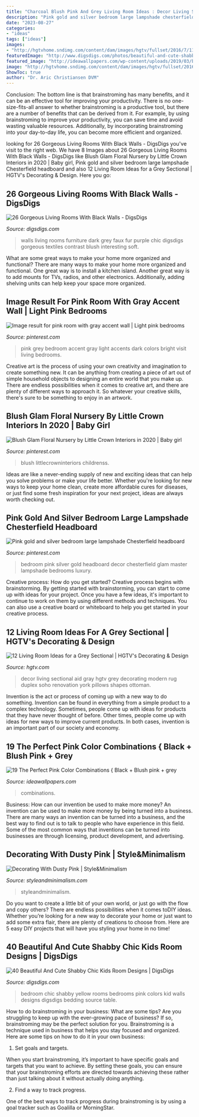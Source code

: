 ```yaml
---
title: "Charcoal Blush Pink And Grey Living Room Ideas : Decor Living Sectional Aid Gray Hgtv Grey Decorating Modern Rug Duplex Soho Renovation York Pillows Shapes Ottoman"
description: "Pink gold and silver bedroom large lampshade chesterfield headboard"
date: "2023-08-27"
categories:
- "ideas"
tags: ["ideas"]
images:
- "http://hgtvhome.sndimg.com/content/dam/images/hgtv/fullset/2016/7/11/0/FOD16_Decor-Aid_Urban_5.jpg.rend.hgtvcom.616.822.suffix/1468255053493.jpeg"
featuredImage: "http://www.digsdigs.com/photos/beautiful-and-cute-shabby-chic-kids-rooms-29.jpg"
featured_image: "http://ideawallpapers.com/wp-content/uploads/2019/03/blush-grey.jpg"
image: "http://hgtvhome.sndimg.com/content/dam/images/hgtv/fullset/2016/7/11/0/FOD16_Decor-Aid_Urban_5.jpg.rend.hgtvcom.616.822.suffix/1468255053493.jpeg"
ShowToc: true
author: "Dr. Aric Christiansen DVM"
---
```



Conclusion: The bottom line is that brainstroming has many benefits, and it can be an effective tool for improving your productivity.
There is no one-size-fits-all answer to whether brainstroming is a productive tool, but there are a number of benefits that can be derived from it. For example, by using brainstroming to improve your productivity, you can save time and avoid wasting valuable resources. Additionally, by incorporating brainstroming into your day-to-day life, you can become more efficient and organized.

	

		
looking for 26 Gorgeous Living Rooms With Black Walls - DigsDigs you've visit to the right web. We have 8 Images about 26 Gorgeous Living Rooms With Black Walls - DigsDigs like Blush Glam Floral Nursery by Little Crown Interiors in 2020 | Baby girl, Pink gold and silver bedroom large lampshade Chesterfield headboard and also 12 Living Room Ideas for a Grey Sectional | HGTV&#039;s Decorating &amp; Design. Here you go:
		
    
## 26 Gorgeous Living Rooms With Black Walls - DigsDigs

<img loading=lazy src="https://www.digsdigs.com/photos/2017/10/12-a-luxurious-dark-living-room-with-black-walls-purple-chairs-a-grey-faux-fur-rug-and-some-brass-touches-for-a-chic-look.jpg" onerror="this.onerror=null;this.src='https://tse2.mm.bing.net/th?id=OIP.m3VJMSfDJ5tGs3AFqhhYpAHaJj&amp;pid=15.1';" alt="26 Gorgeous Living Rooms With Black Walls - DigsDigs">

_Source: digsdigs.com_

>walls living rooms furniture dark grey faux fur purple chic digsdigs gorgeous textiles contrast blush interesting soft. 

	

What are some great ways to make your home more organized and functional?
There are many ways to make your home more organized and functional. One great way is to install a kitchen island. Another great way is to add mounts for TVs, radios, and other electronics. Additionally, adding shelving units can help keep your space more organized.

    
## Image Result For Pink Room With Gray Accent Wall | Light Pink Bedrooms

<img loading=lazy src="https://i.pinimg.com/736x/4b/c2/48/4bc248ec61412245e2c09feff1f28122.jpg" onerror="this.onerror=null;this.src='https://tse4.mm.bing.net/th?id=OIP.KF03GuphuuUiJpDY2XIGGQHaLH&amp;pid=15.1';" alt="Image result for pink room with gray accent wall | Light pink bedrooms">

_Source: pinterest.com_

>pink grey bedroom accent gray light accents dark colors bright visit living bedrooms. 

	

Creative art is the process of using your own creativity and imagination to create something new. It can be anything from creating a piece of art out of simple household objects to designing an entire world that you make up. There are endless possibilities when it comes to creative art, and there are plenty of different ways to approach it. So whatever your creative skills, there's sure to be something to enjoy in an artwork.

    
## Blush Glam Floral Nursery By Little Crown Interiors In 2020 | Baby Girl

<img loading=lazy src="https://i.pinimg.com/originals/46/79/33/46793398b63096cf58f099d48286d50c.jpg" onerror="this.onerror=null;this.src='https://tse2.mm.bing.net/th?id=OIP.GtzqqsUetHdMm2WAx7DOsAHaJ5&amp;pid=15.1';" alt="Blush Glam Floral Nursery by Little Crown Interiors in 2020 | Baby girl">

_Source: pinterest.com_

>blush littlecrowninteriors childrenss. 

	

Ideas are like a never-ending supply of new and exciting ideas that can help you solve problems or make your life better. Whether you're looking for new ways to keep your home clean, create more affordable cures for diseases, or just find some fresh inspiration for your next project, ideas are always worth checking out.

    
## Pink Gold And Silver Bedroom Large Lampshade Chesterfield Headboard

<img loading=lazy src="https://i.pinimg.com/originals/8d/f5/b5/8df5b5e88e11c23cd7573c9e462c0590.jpg" onerror="this.onerror=null;this.src='https://tse3.mm.bing.net/th?id=OIP.Tx7cE-by96o0iHCrCIE7mAHaJ4&amp;pid=15.1';" alt="Pink gold and silver bedroom large lampshade Chesterfield headboard">

_Source: pinterest.com_

>bedroom pink silver gold headboard decor chesterfield glam master lampshade bedrooms luxury. 

	

Creative process: How do you get started?
Creative process begins with brainstorming. By getting started with brainstorming, you can start to come up with ideas for your project. Once you have a few ideas, it's important to continue to work on them by using different methods and techniques. You can also use a creative board or whiteboard to help you get started in your creative process.

    
## 12 Living Room Ideas For A Grey Sectional | HGTV&#039;s Decorating &amp; Design

<img loading=lazy src="http://hgtvhome.sndimg.com/content/dam/images/hgtv/fullset/2016/7/11/0/FOD16_Decor-Aid_Urban_5.jpg.rend.hgtvcom.616.822.suffix/1468255053493.jpeg" onerror="this.onerror=null;this.src='https://tse1.mm.bing.net/th?id=OIP.mDxjp8_C8-1QhoUCcvLnVgHaJ4&amp;pid=15.1';" alt="12 Living Room Ideas for a Grey Sectional | HGTV&#039;s Decorating &amp; Design">

_Source: hgtv.com_

>decor living sectional aid gray hgtv grey decorating modern rug duplex soho renovation york pillows shapes ottoman. 

	

Invention is the act or process of coming up with a new way to do something. Invention can be found in everything from a simple product to a complex technology. Sometimes, people come up with ideas for products that they have never thought of before. Other times, people come up with ideas for new ways to improve current products. In both cases, invention is an important part of our society and economy.

    
## 19 The Perfect Pink Color Combinations { Black + Blush Pink + Grey

<img loading=lazy src="http://ideawallpapers.com/wp-content/uploads/2019/03/blush-grey.jpg" onerror="this.onerror=null;this.src='https://tse1.mm.bing.net/th?id=OIP.NwGxD3xQJobh5w8miI22dAHaJ-&amp;pid=15.1';" alt="19 The Perfect Pink Color Combinations { Black + Blush pink + grey">

_Source: ideawallpapers.com_

>combinations. 

	

Business: How can our invention be used to make more money?
An invention can be used to make more money by being turned into a business. There are many ways an invention can be turned into a business, and the best way to find out is to talk to people who have experience in this field. Some of the most common ways that inventions can be turned into businesses are through licensing, product development, and advertising.

    
## Decorating With Dusty Pink | Style&amp;Minimalism

<img loading=lazy src="https://www.styleandminimalism.com/wp-content/uploads/2015/08/StyleAndMinimalism-Interior-Inspiration-Blush-Pink-Charcoal-Grey-009.jpg" onerror="this.onerror=null;this.src='https://tse4.mm.bing.net/th?id=OIP._gfGw5PH5_T2HUpEwXU4awHaJ8&amp;pid=15.1';" alt="Decorating With Dusty Pink | Style&amp;Minimalism">

_Source: styleandminimalism.com_

>styleandminimalism. 

	

Do you want to create a little bit of your own world, or just go with the flow and copy others? There are endless possibilities when it comes toDIY ideas. Whether you’re looking for a new way to decorate your home or just want to add some extra flair, there are plenty of creations to choose from. Here are 5 easy DIY projects that will have you styling your home in no time!

    
## 40 Beautiful And Cute Shabby Chic Kids Room Designs | DigsDigs

<img loading=lazy src="http://www.digsdigs.com/photos/beautiful-and-cute-shabby-chic-kids-rooms-29.jpg" onerror="this.onerror=null;this.src='https://tse4.mm.bing.net/th?id=OIP.4F1HsMYUL9MzR5r9BBqMKQHaLF&amp;pid=15.1';" alt="40 Beautiful And Cute Shabby Chic Kids Room Designs | DigsDigs">

_Source: digsdigs.com_

>bedroom chic shabby yellow rooms bedrooms pink colors kid walls designs digsdigs bedding source table. 

	

How to do brainstroming in your business: What are some tips?
Are you struggling to keep up with the ever-growing pace of business? If so, brainstroming may be the perfect solution for you. Brainstroming is a technique used in business that helps you stay focused and organized. Here are some tips on how to do it in your own business: 
1. Set goals and targets.

When you start brainstroming, it’s important to have specific goals and targets that you want to achieve. By setting these goals, you can ensure that your brainstroming efforts are directed towards achieving these rather than just talking about it without actually doing anything. 

2. Find a way to track progress.

One of the best ways to track progress during brainstroming is by using a goal tracker such as Goalilla or MorningStar.

